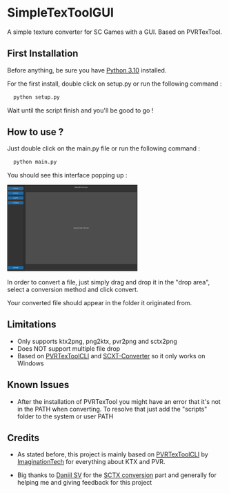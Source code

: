 
# SimpleTexToolGUI

A simple texture converter for SC Games with a GUI. Based on PVRTexTool.




## First Installation

Before anything, be sure you have [Python 3.10](https://www.python.org/downloads/release/python-31011/) installed.

For the first install, double click on setup.py or run the following command :

```python
  python setup.py
```

Wait until the script finish and you'll be good to go !
## How to use ?

Just double click on the main.py file or run the following command :

```python
  python main.py
```

You should see this interface popping up :

<p align="left">
<img src="./ressources/main_menu.png?raw=true"  width="60%">
</p>

In order to convert a file, just simply drag and drop it in the "drop area", select a conversion method and click convert.

Your converted file should appear in the folder it originated from.
## Limitations

 - Only supports ktx2png, png2ktx, pvr2png and sctx2png
 - Does NOT support multiple file drop
 - Based on [PVRTexToolCLI](https://developer.imaginationtech.com/solutions/pvrtextool/) and [SCXT-Converter](https://github.com/Daniil-SV/SCTX-Converter) so it only works on Windows


## Known Issues

- After the installation of PVRTexTool you might have an error that it's not in the PATH when converting. To resolve that just add the "scripts" folder to the system or user PATH

## Credits

 - As stated before, this project is mainly based on [PVRTexToolCLI](https://developer.imaginationtech.com/solutions/pvrtextool/) by [ImaginationTech](https://developer.imaginationtech.com/) for everything about KTX and PVR.

 - Big thanks to [Daniil SV](https://github.com/Daniil-SV) for the [SCTX conversion](https://github.com/Daniil-SV/SCTX-Converter) part and generally for helping me and giving feedback for this project

